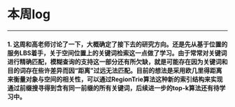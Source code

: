 # 本周log
***
####   1.  这周和高老师讨论了一下，大概确定了接下去的研究方向。还是先从基于位置的服务LBS着手，关于空间位置上的关键词检索这一点做了学习。由于常常对关键词进行精确匹配，模糊查询的支持这一部分还有所欠缺，就是可能存在因为关键词和目的词存在些许差异而因“距离”过远无法匹配。目前的想法是采用欧几里得距离来衡量对象与空间的相关性，可以通过RegionTrie算法这种新的索引结构来实现通过前缀搜寻得到含有同一前缀的所有关键词，后续进一步的top-k算法还有待学习中。
